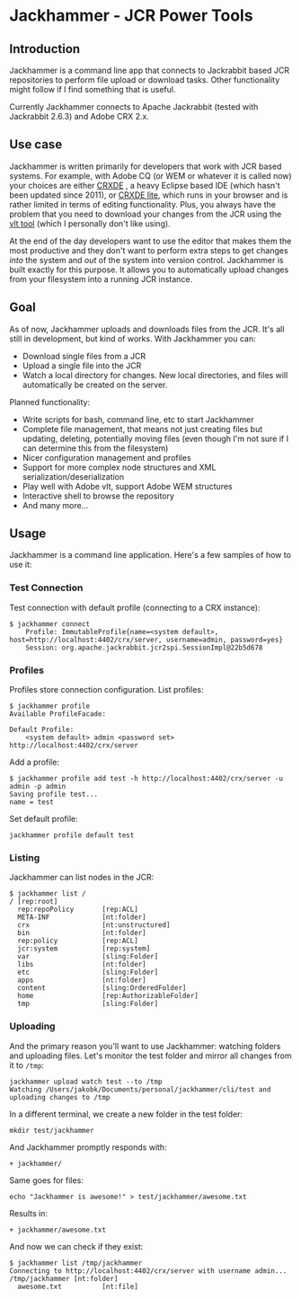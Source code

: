 # Jackhammer - JCR Power Tools

## Introduction

Jackhammer is a command line app that connects to Jackrabbit based JCR repositories to perform file upload or download
tasks. Other functionality might follow if I find something that is useful.

Currently Jackhammer connects to Apache Jackrabbit (tested with Jackrabbit 2.6.3) and Adobe CRX 2.x.

## Use case

Jackhammer is written primarily for developers that work with JCR based systems. For example, with Adobe CQ (or WEM or
whatever it is called now) your choices are either [CRXDE](https://www.day.com/day/en/products/crx/download/downloadcrxde.html)
, a heavy Eclipse based IDE (which hasn't been updated since 2011), or [CRXDE lite](http://dev.day.com/docs/en/crx/current/developing/development_tools/developing_with_crxde_lite.html),
which runs in your
 browser and is rather limited in terms of editing functionality. Plus, you always have the problem that you need to
 download your changes from the JCR using the [vlt tool](http://dev.day.com/docs/en/crx/current/how_to/how_to_use_the_vlttool.html)
 (which I personally don't like using).

At the end of the day developers want to use the editor that makes them the most productive and they don't want to
perform extra steps to get changes *into* the system and *out* of the system into version control. Jackhammer
is built exactly for this purpose. It allows you to automatically upload changes from your filesystem into a running
JCR instance.

## Goal

As of now, Jackhammer uploads and downloads files from the JCR. It's all still in development, but kind of works. With
Jackhammer you can:

* Download single files from a JCR
* Upload a single file into the JCR
* Watch a local directory for changes. New local directories, and files will automatically be created on the server.

Planned functionality:

* Write scripts for bash, command line, etc to start Jackhammer
* Complete file management, that means not just creating files but updating, deleting, potentially moving files (even
  though I'm not sure if I can determine this from the filesystem)
* Nicer configuration management and profiles
* Support for more complex node structures and XML serialization/deserialization
* Play well with Adobe vlt, support Adobe WEM structures
* Interactive shell to browse the repository
* And many more...

## Usage

Jackhammer is a command line application. Here's a few samples of how to use it:

### Test Connection

Test connection with default profile (connecting to a CRX instance):

    $ jackhammer connect
        Profile: ImmutableProfile{name=<system default>, host=http://localhost:4402/crx/server, username=admin, password=yes}
        Session: org.apache.jackrabbit.jcr2spi.SessionImpl@22b5d678

### Profiles

Profiles store connection configuration. List profiles:

    $ jackhammer profile
    Available ProfileFacade:

    Default Profile:
        <system default> admin <password set> http://localhost:4402/crx/server

Add a profile:

    $ jackhammer profile add test -h http://localhost:4402/crx/server -u admin -p admin
    Saving profile test...
    name = test

Set default profile:

    jackhammer profile default test


### Listing

Jackhammer can list nodes in the JCR:

    $ jackhammer list /
    / [rep:root]
      rep:repoPolicy       [rep:ACL]
      META-INF             [nt:folder]
      crx                  [nt:unstructured]
      bin                  [nt:folder]
      rep:policy           [rep:ACL]
      jcr:system           [rep:system]
      var                  [sling:Folder]
      libs                 [nt:folder]
      etc                  [sling:Folder]
      apps                 [nt:folder]
      content              [sling:OrderedFolder]
      home                 [rep:AuthorizableFolder]
      tmp                  [sling:Folder]

### Uploading

And the primary reason you'll want to use Jackhammer: watching folders and uploading files. Let's monitor the test
folder and mirror all changes from it to ``/tmp``:

    jackhammer upload watch test --to /tmp
    Watching /Users/jakobk/Documents/personal/jackhammer/cli/test and uploading changes to /tmp

In a different terminal, we create a new folder in the test folder:

    mkdir test/jackhammer

And Jackhammer promptly responds with:

    + jackhammer/

Same goes for files:

    echo "Jackhammer is awesome!" > test/jackhammer/awesome.txt

Results in:

    + jackhammer/awesome.txt

And now we can check if they exist:

    $ jackhammer list /tmp/jackhammer
    Connecting to http://localhost:4402/crx/server with username admin...
    /tmp/jackhammer [nt:folder]
      awesome.txt          [nt:file]
